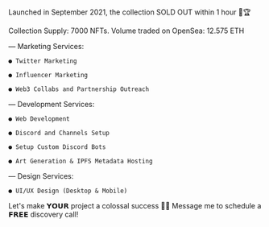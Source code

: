Launched in September 2021, the collection SOLD OUT within 1 hour 🥳🏆

Collection Supply: 7000 NFTs.
Volume traded on OpenSea: 12.575 ETH

— Marketing Services:


    ● Twitter Marketing

    ● Influencer Marketing
    
    ● Web3 Collabs and Partnership Outreach

— Development Services:
    
    ● Web Development
    
    ● Discord and Channels Setup
    
    ● Setup Custom Discord Bots
    
    ● Art Generation & IPFS Metadata Hosting

— Design Services:
    
    ● UI/UX Design (Desktop & Mobile)

Let's make 𝗬𝗢𝗨𝗥 project a colossal success 🫵🏻
Message me to schedule a 𝗙𝗥𝗘𝗘 discovery call!
